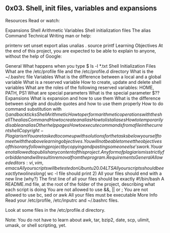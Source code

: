 0x03. Shell, init files, variables and expansions
-----------------------------------------------------
Resources
Read or watch:

Expansions
Shell Arithmetic
Variables
Shell initialization files
The alias Command
Technical Writing
man or help:

printenv
set
unset
export
alias
unalias
.
source
printf
Learning Objectives
At the end of this project, you are expected to be able to explain to anyone, without the help of Google:

General
What happens when you type $ ls -l *.txt
Shell Initialization Files
What are the /etc/profile file and the /etc/profile.d directory
What is the ~/.bashrc file
Variables
What is the difference between a local and a global variable
What is a reserved variable
How to create, update and delete shell variables
What are the roles of the following reserved variables: HOME, PATH, PS1
What are special parameters
What is the special parameter $??
Expansions
What is expansion and how to use them
What is the difference between single and double quotes and how to use them properly
How to do command substitution with $() and backticks
Shell Arithmetic
How to perform arithmetic operations with the shell
The alias Command
How to create an alias
How to list aliases
How to temporarily disable an alias
Other help pages
How to execute commands from a file in the current shell
Copyright - Plagiarism
You are tasked to come up with solutions for the tasks below yourself to meet with the above learning objectives.
You will not be able to meet the objectives of this or any following project by copying and pasting someone else’s work.
You are not allowed to publish any content of this project.
Any form of plagiarism is strictly forbidden and will result in removal from the program.
Requirements
General
Allowed editors: vi, vim, emacs
All your scripts will be tested on Ubuntu 20.04 LTS
All your scripts should be exactly two lines long ($ wc -l file should print 2)
All your files should end with a new line (why?)
The first line of all your files should be exactly #!/bin/bash
A README.md file, at the root of the folder of the project, describing what each script is doing
You are not allowed to use &&, || or ;
You are not allowed to use bc, sed or awk
All your files must be executable
More Info
Read your /etc/profile, /etc/inputrc and ~/.bashrc files.

Look at some files in the /etc/profile.d directory.

Note: You do not have to learn about awk, tar, bzip2, date, scp, ulimit, umask, or shell scripting, yet.

